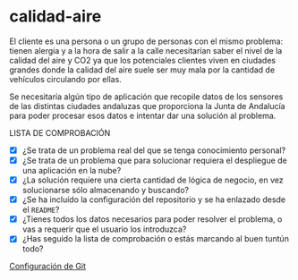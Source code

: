 # calidad-aire

El cliente es una persona o un grupo de personas con el mismo problema: tienen alergia y 
a la hora de salir a la calle necesitarían saber el nivel de la calidad del aire y CO2 
ya que los potenciales clientes viven en ciudades grandes donde la calidad del aire suele 
ser muy mala por la cantidad de vehículos circulando por ellas.

Se necesitaría algún tipo de aplicación que recopile datos de los sensores de las distintas 
ciudades andaluzas que proporciona la Junta de Andalucía para poder procesar esos datos e 
intentar dar una solución al problema.


LISTA DE COMPROBACIÓN
* [X] ¿Se trata de un problema real del que se tenga conocimiento personal?
* [X] ¿Se trata de un problema que para solucionar requiera el despliegue
   de una aplicación en la nube?
* [X] ¿La solución requiere una cierta cantidad de lógica de negocio, en vez
    solucionarse sólo almacenando y buscando?
* [X] ¿Se ha incluído la configuración del repositorio y se ha enlazado desde el
`README`?
* [X] ¿Tienes todos los datos necesarios para poder resolver el problema, o vas
a requerir que el usuario los introduzca?
* [X] ¿Has seguido la lista de comprobación o estás marcando al buen tuntún
todo?

[Configuración de Git](/doc/git_config.png)
